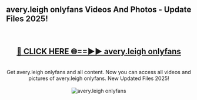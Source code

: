 <h2>avery.leigh onlyfans Videos And Photos - Update Files 2025!</h2>
<br>
<div align="center">
<h2><a href="https://linkcuts.com/hfmhzwbr" rel="nofollow">🔴 CLICK HERE 🌐==►► avery.leigh onlyfans</a></h2>
<br>
Get avery.leigh onlyfans and all content. Now you can access all videos and pictures of avery.leigh onlyfans. New Updated Files 2025!
<br>
<br>
<a href="https://linkcuts.com/hfmhzwbr" rel="nofollow" data-target="animated-image.originalLink"><img src="https://i.ibb.co.com/WyWwxjT/player-gif2.gif" alt="avery.leigh onlyfans" style="max-width: 100%; display: inline-block;" data-target="animated-image.originalImage"></a>
</div>
<br>